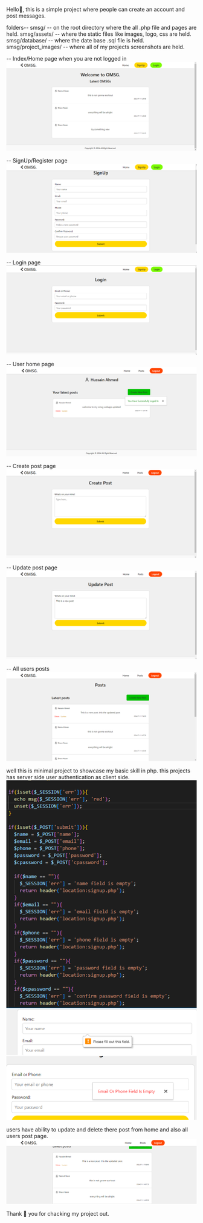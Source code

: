 Hello👋, this is a simple project where people can create an account and post messages.

folders--
smsg/ -- on the root directory where the all .php file and pages are held. 
smsg/assets/ -- where the static files like images, logo, css are held.
smsg/database/ -- where the date base .sql file is held.
smsg/project_images/ -- where all of my projects screenshots are held.


-- Index/Home page when you are not logged in
![Alt text](project_images/index.png)

-- SignUp/Register page
![Alt text](project_images/signuppage.png)

-- Login page
![Alt text](project_images/loginpage.png)

-- User home page
![Alt text](project_images/userhomepage.png)

-- Create post page
![Alt text](project_images/createpostpage.png)

-- Update post page
![Alt text](project_images/updatepostpage.png)

-- All users posts
![Alt text](project_images/allpostpage.png)

well this is minimal project to showcase my basic skill in php.
this projects has server side user authentication as client side.
![Alt text](project_images/userauthentication.png)
![Alt text](project_images/clientsideauthentication.png)
![Alt text](project_images/serversideauthentication.png)

users have ability to update and delete there post from home and also all users post page.
![Alt text](project_images/updatedeletefromalluserspage.png)

Thank 💙 you for chacking my project out.


